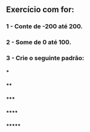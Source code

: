 ## Exercício com for:

### 1 - Conte de -200 até 200.
### 2 - Some de 0 até 100.
### 3 - Crie o seguinte padrão:

#### *
#### **
#### ***
#### ****
#### *****